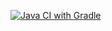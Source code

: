 [![Java CI with Gradle](https://github.com/stasechka11/bdd1/actions/workflows/blank.yml/badge.svg)](https://github.com/stasechka11/bdd1/actions/workflows/blank.yml)
